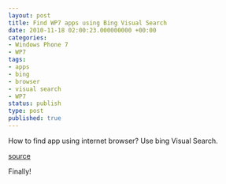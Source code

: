 ```yaml
---
layout: post
title: Find WP7 apps using Bing Visual Search
date: 2010-11-18 02:00:23.000000000 +00:00
categories:
- Windows Phone 7
- WP7
tags:
- apps
- bing
- browser
- visual search
- WP7
status: publish
type: post
published: true
---
```

<p>How to find app using internet browser? Use bing Visual Search.</p>
<p><a href="http://windowsteamblog.com/windows_phone/b/windowsphone/archive/2010/11/17/find-windows-phone-7-apps-with-bing.aspx">source</a></p>
<p>Finally!</p>
